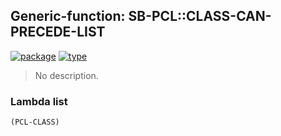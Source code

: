 ## Generic-function: SB-PCL::CLASS-CAN-PRECEDE-LIST
[![package](https://img.shields.io/badge/Package-SB--PCL-5f9ea0.svg?style=social&colorA=999999)](../) [![type](https://img.shields.io/badge/Type-Generic--Function-5f9ea0.svg?style=social&colorA=999999)](../#generic-function) 

> No description.

### Lambda list
```
(PCL-CLASS)
```
